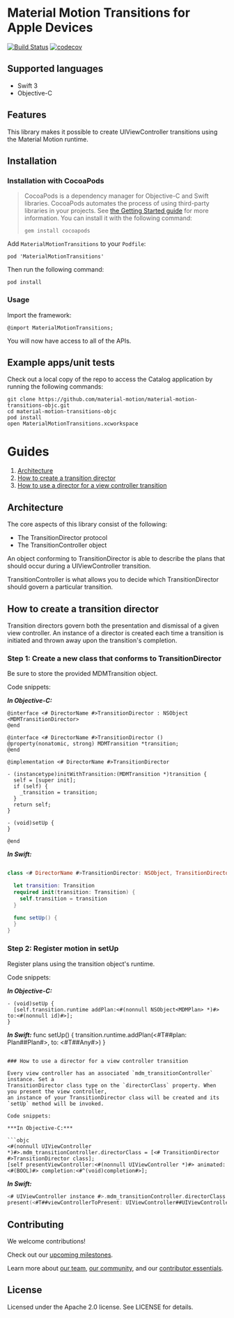 # Material Motion Transitions for Apple Devices

[![Build Status](https://travis-ci.org/material-motion/material-motion-transitions-objc.svg?branch=develop)](https://travis-ci.org/material-motion/material-motion-transitions-objc)
[![codecov](https://codecov.io/gh/material-motion/material-motion-transitions-objc/branch/develop/graph/badge.svg)](https://codecov.io/gh/material-motion/material-motion-transitions-objc)

## Supported languages

- Swift 3
- Objective-C

## Features

This library makes it possible to create UIViewController transitions using the Material Motion
runtime.

## Installation

### Installation with CocoaPods

> CocoaPods is a dependency manager for Objective-C and Swift libraries. CocoaPods automates the
> process of using third-party libraries in your projects. See
> [the Getting Started guide](https://guides.cocoapods.org/using/getting-started.html) for more
> information. You can install it with the following command:
>
>     gem install cocoapods

Add `MaterialMotionTransitions` to your `Podfile`:

    pod 'MaterialMotionTransitions'

Then run the following command:

    pod install

### Usage

Import the framework:

    @import MaterialMotionTransitions;

You will now have access to all of the APIs.

## Example apps/unit tests

Check out a local copy of the repo to access the Catalog application by running the following
commands:

    git clone https://github.com/material-motion/material-motion-transitions-objc.git
    cd material-motion-transitions-objc
    pod install
    open MaterialMotionTransitions.xcworkspace

# Guides

1. [Architecture](#architecture)
2. [How to create a transition director](#how-to-create-a-transition-director)
3. [How to use a director for a view controller transition](#how-to-use-a-director-for-a-view-controller-transition)

## Architecture

The core aspects of this library consist of the following:

- The TransitionDirector protocol
- The TransitionController object

An object conforming to TransitionDirector is able to describe the plans that should occur during
a UIViewController transition.

TransitionController is what allows you to decide which TransitionDirector should govern a
particular transition.

## How to create a transition director

Transition directors govern both the presentation and dismissal of a given view controller. An
instance of a director is created each time a transition is initiated and thrown away upon the
transition's completion.

### Step 1: Create a new class that conforms to TransitionDirector

Be sure to store the provided MDMTransition object.

Code snippets:

***In Objective-C:***

```objc
@interface <# DirectorName #>TransitionDirector : NSObject <MDMTransitionDirector>
@end

@interface <# DirectorName #>TransitionDirector ()
@property(nonatomic, strong) MDMTransition *transition;
@end

@implementation <# DirectorName #>TransitionDirector

- (instancetype)initWithTransition:(MDMTransition *)transition {
  self = [super init];
  if (self) {
    _transition = transition;
  }
  return self;
}

- (void)setUp {
}

@end
```

***In Swift:***

```swift

class <# DirectorName #>TransitionDirector: NSObject, TransitionDirector {

  let transition: Transition
  required init(transition: Transition) {
    self.transition = transition
  }

  func setUp() {
  }
}
```

### Step 2: Register motion in setUp

Register plans using the transition object's runtime.

Code snippets:

***In Objective-C:***

```objc
- (void)setUp {
  [self.transition.runtime addPlan:<#(nonnull NSObject<MDMPlan> *)#> to:<#(nonnull id)#>];
}
```

***In Swift:***
func setUp() {
  transition.runtime.addPlan(<#T##plan: Plan##Plan#>, to: <#T##Any#>)
}
```

### How to use a director for a view controller transition

Every view controller has an associated `mdm_transitionController` instance. Set a
TransitionDirector class type on the `directorClass` property. When you present the view controller,
an instance of your TransitionDirector class will be created and its `setUp` method will be invoked.

Code snippets:

***In Objective-C:***

```objc
<#(nonnull UIViewController *)#>.mdm_transitionController.directorClass = [<# TransitionDirector #>TransitionDirector class];
[self presentViewController:<#(nonnull UIViewController *)#> animated:<#(BOOL)#> completion:<#^(void)completion#>];
```

***In Swift:***

```swift
<# UIViewController instance #>.mdm_transitionController.directorClass = <# TransitionDirector #>TransitionDirector.self
present(<#T##viewControllerToPresent: UIViewController##UIViewController#>, animated: <#T##Bool#>)
```

## Contributing

We welcome contributions!

Check out our [upcoming milestones](https://github.com/material-motion/material-motion-transitions-objc/milestones).

Learn more about [our team](https://material-motion.gitbooks.io/material-motion-team/content/),
[our community](https://material-motion.gitbooks.io/material-motion-team/content/community/), and
our [contributor essentials](https://material-motion.gitbooks.io/material-motion-team/content/essentials/).

## License

Licensed under the Apache 2.0 license. See LICENSE for details.
